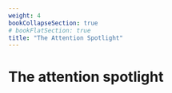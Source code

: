 ```yaml
---
weight: 4
bookCollapseSection: true
# bookFlatSection: true
title: "The Attention Spotlight"
---
```


# The attention spotlight
